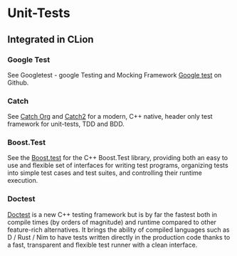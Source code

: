 # Unit-Tests

## Integrated in CLion



### Google Test

See Googletest - google Testing and Mocking Framework [Google test](https://github.com/google/googletest)
on Github.

### Catch

See [Catch Org](https://github.com/catchorg) and [Catch2](https://github.com/catchorg/Catch2)
for a modern, C++ native, header only test framework for unit-tests, TDD and BDD.

### Boost.Test

See the [Boost.test](https://www.boost.org/doc/libs/1_66_0/libs/test/doc/html/index.html)
for the C++ Boost.Test library, providing both an easy to use and flexible set of interfaces 
for writing test programs, organizing tests into simple test cases and test suites, 
and controlling their runtime execution. 

### Doctest

[Doctest](https://github.com/onqtam/doctest) is a new C++ testing framework but is by 
far the fastest both in compile times (by orders of magnitude) and runtime 
compared to other feature-rich alternatives. It brings the ability of compiled 
languages such as D / Rust / Nim to have tests written directly in the 
production code thanks to a fast, transparent and flexible test runner 
with a clean interface.